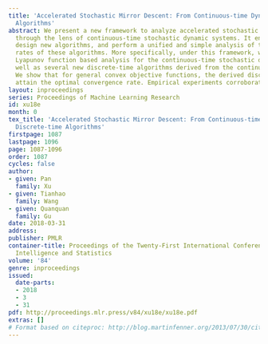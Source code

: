 ```yaml
---
title: 'Accelerated Stochastic Mirror Descent: From Continuous-time Dynamics to Discrete-time
  Algorithms'
abstract: We present a new framework to analyze accelerated stochastic mirror descent
  through the lens of continuous-time stochastic dynamic systems. It enables us to
  design new algorithms, and perform a unified and simple analysis of the convergence
  rates of these algorithms. More specifically, under this framework, we provide a
  Lyapunov function based analysis for the continuous-time stochastic dynamics, as
  well as several new discrete-time algorithms derived from the continuous-time dynamics.
  We show that for general convex objective functions, the derived discrete-time algorithms
  attain the optimal convergence rate. Empirical experiments corroborate our theory.
layout: inproceedings
series: Proceedings of Machine Learning Research
id: xu18e
month: 0
tex_title: 'Accelerated Stochastic Mirror Descent: From Continuous-time Dynamics to
  Discrete-time Algorithms'
firstpage: 1087
lastpage: 1096
page: 1087-1096
order: 1087
cycles: false
author:
- given: Pan
  family: Xu
- given: Tianhao
  family: Wang
- given: Quanquan
  family: Gu
date: 2018-03-31
address: 
publisher: PMLR
container-title: Proceedings of the Twenty-First International Conference on Artificial
  Intelligence and Statistics
volume: '84'
genre: inproceedings
issued:
  date-parts:
  - 2018
  - 3
  - 31
pdf: http://proceedings.mlr.press/v84/xu18e/xu18e.pdf
extras: []
# Format based on citeproc: http://blog.martinfenner.org/2013/07/30/citeproc-yaml-for-bibliographies/
---
```

